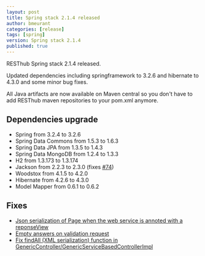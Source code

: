 ```yaml
---
layout: post
title: Spring stack 2.1.4 released
author: bmeurant
categories: [release]
tags: [spring]
version: Spring stack 2.1.4
published: true
---
```


RESThub Spring stack 2.1.4 released.

Updated dependencies including springframework to  3.2.6 and hibernate to 4.3.0 and some minor bug
fixes.

All Java  artifacts are now available on Maven central so you don't have to add RESThub maven
repositories to your pom.xml anymore.

## Dependencies upgrade

* Spring from 3.2.4 to 3.2.6
* Spring Data Commons from 1.5.3 to 1.6.3
* Spring Data JPA from 1.3.5 to 1.4.3
* Spring Data MongoDB from 1.2.4 to 1.3.3
* H2 from 1.3.173 to 1.3.174
* Jackson from 2.2.3 to 2.3.0 (fixes [#74](https://github.com/resthub/resthub-spring-stack/issues/74))
* Woodstox from 4.1.5 to 4.2.0
* Hibernate from 4.2.6 to 4.3.0
* Model Mapper from 0.6.1 to 0.6.2

## Fixes

 * [Json serialization of Page<T> when the web service is annoted with a reponseView](https://github.com/resthub/resthub-spring-stack/issues/209)
 * [Empty answers on validation request](https://github.com/resthub/resthub-spring-stack/issues/206)
 * [Fix findAll (XML serialization) function in GenericController/GenericServiceBasedControllerImpl](https://github.com/resthub/resthub-spring-stack/issues/74)

